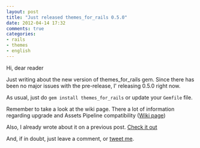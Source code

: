 ```yaml
---
layout: post
title: "Just released themes_for_rails 0.5.0"
date: 2012-04-14 17:32
comments: true
categories: 
- rails
- themes
- english
---
```


Hi, dear reader

Just writing about the new version of themes_for_rails gem. Since there has
been no major issues with the pre-release, I' releasing 0.5.0  right now. 

As usual, just do <code>gem install themes_for_rails</code> or update your
<code>Gemfile</code> file. 

Remember to take a look at the wiki page. There a lot of information regarding
upgrade and Assets Pipeline compatibility ([Wiki page](https://github.com/lucasefe/themes_for_rails/wiki))

Also, I already wrote about it on a previous post. [Check it out](/blog/2012/02/19/themes-for-rails-with-assets-pipeline-support/)

And, if in doubt, just leave a comment, or [tweet me](http://www.twitter.com/lucasefe).

